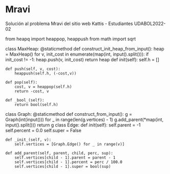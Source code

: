 # Mravi
Solución al problema Mravi del sitio web Kattis - Estudiantes UDABOL2022-02

from heapq import heappop, heappush
from math import sqrt


class MaxHeap:
    @staticmethod
    def construct_init_heap_from_input():
        heap = MaxHeap()
        for v, init_cost in enumerate(map(int, input().split())):
            if init_cost != -1:
                heap.push(v, init_cost)
        return heap
    def _init_(self):
        self.h = []

    def push(self, v, cost):
        heappush(self.h, (-cost,v))

    def pop(self):
        cost, v = heappop(self.h)
        return -cost, v

    def _bool_(self):
        return bool(self.h)
class Graph:
    @staticmethod
    def construct_from_input():
        g = Graph(int(input()))
        for _ in range(len(g.vertices) - 1)
            g.add_parent(*map(int, input().split()))
        return g
class Edge:
        def _init_(self):
            self.parent = -1
            self.percent = 0.0
            self.super = False

    def _init_(self, v):
        self.vertices = [Graph.Edge() for _ in range(v)]

    def add_parent(self, parent, child, perc, sup):
        self.vertices[child - 1].parent = parent - 1
        self.vertices[child - 1].percent = perc / 100.0
        self.vertices[child - 1].super = bool(sup)
